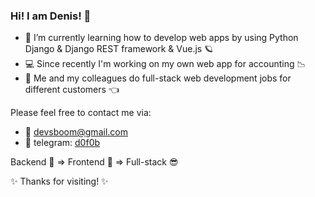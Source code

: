 ### Hi! I am Denis! 👋

- 🚀 I’m currently learning how to develop web apps by using Python Django & Django REST framework & Vue.js 🪐
- 💻 Since recently I'm working on my own web app for accounting 📉                    
- 👯 Me and my colleagues do full-stack web development jobs for different customers 👈

Please feel free to contact me via:
- 📨 devsboom@gmail.com
- 💬 telegram: [d0f0b](https://t.me/d0f0b)

Backend 🤔 => Frontend 🤨 => Full-stack 😎

✨ Thanks for visiting! ✨


<!--
**KD3821/KD3821** is a ✨ _special_ ✨ repository because its `README.md` (this file) appears on your GitHub profile.

Here are some ideas to get you started:

- 🏠 I’m currently working on ...
-  I’m currently learning ...
- 👯 I’m looking to collaborate on ...
- 🤔 I’m looking for help with ...
- 💬 Ask me about ...
- 📫 How to reach me: ...
-  Pronouns: ...
- ⚡ Fun fact: ...
-->
